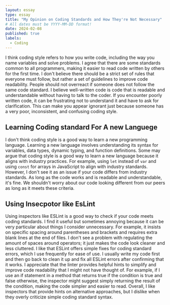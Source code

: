 ```yaml
---
layout: essay
type: essay
title: "My Opinion on Coding Standards and How They're Not Necessary"
# All dates must be YYYY-MM-DD format!
date: 2024-02-08
published: true
labels:
  - Coding
---
```



I think coding style refers to how you write code, including the way you name variables and solve problems. I agree that there are some standards common to all programmers, making it easier to read code written by others for the first time. I don't believe there should be a strict set of rules that everyone must follow, but rather a set of guidelines to improve code readability. People should not overreact if someone does not follow the same code standard. I believe well-written code is code that is readable and understandable without having to talk to the coder. If you encounter poorly written code, it can be frustrating not to understand it and have to ask for clarification. This can make you appear ignorant just because someone has a very poor, inconsistent, and confusing coding style.

## Learning Coding standard For A new Languege

I don't think coding style is a good way to learn a new programming language. Learning a new language involves understanding its syntax for variables, data types, dynamic typing, and function definitions. Some may argue that coding style is a good way to learn a new language because it aligns with industry practices. For example, using `let` instead of `var` and using `const` for arrays in JavaScript to align with industry standards. However, I don't see it as an issue if your code differs from industry standards. As long as the code works and is readable and understandable, it's fine. We shouldn't worry about our code looking different from our peers as long as it meets these criteria.

## Using Insecpotor like EsLint

Using inspectors like ESLint is a good way to check if your code meets coding standards. I find it useful but sometimes annoying because it can be very particular about things I consider unnecessary. For example, it insists on specific spacing around parentheses and brackets and requires extra blank lines at the end of files. I don't see a problem with regulating the amount of spaces around operators; it just makes the code look cleaner and less cluttered. I like that ESLint offers simple fixes for coding standard errors, which I use frequently for ease of use. I usually write my code first and then go back to clean it up and fix all ESLint errors after confirming that it works. I appreciate that the linter provides helpful hints to simplify and improve code readability that I might not have thought of. For example, if I use an if statement in a method that returns true if the condition is true and false otherwise, the inspector might suggest simply returning the result of the condition, making the code simpler and easier to read. Overall, I like inspectors that provide hints on alternative approaches, but I dislike when they overly criticize simple coding standard syntax.


